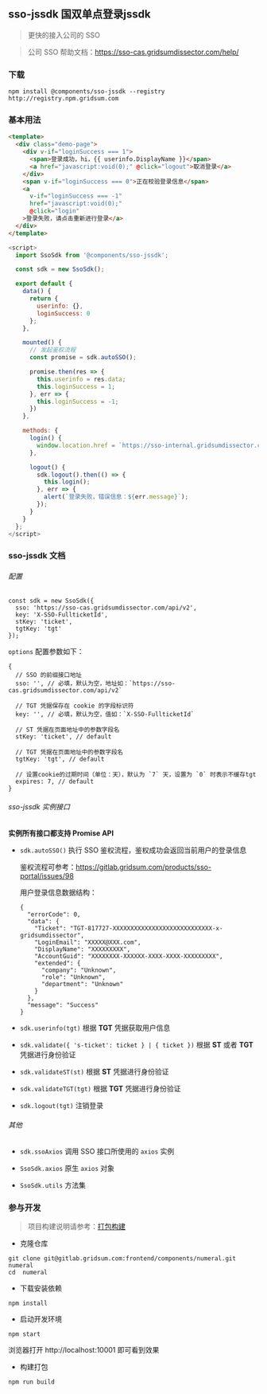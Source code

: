 ## sso-jssdk 国双单点登录jssdk

> 更快的接入公司的 SSO

> 公司 SSO 帮助文档：https://sso-cas.gridsumdissector.com/help/

### 下载

```shell
npm install @components/sso-jssdk --registry http://registry.npm.gridsum.com
```

### 基本用法

```html
<template>
  <div class="demo-page">
    <div v-if="loginSuccess === 1">
      <span>登录成功，hi，{{ userinfo.DisplayName }}</span>
      <a href="javascript:void(0);" @click="logout">取消登录</a>
    </div>
    <span v-if="loginSuccess === 0">正在校验登录信息</span>
    <a
      v-if="loginSuccess === -1"
      href="javascript:void(0);"
      @click="login"
    >登录失败，请点击重新进行登录</a>
  </div>
</template>
```

```js
<script>
  import SsoSdk from '@components/sso-jssdk';

  const sdk = new SsoSdk();

  export default {
    data() {
      return {
        userinfo: {},
        loginSuccess: 0
      };
    },

    mounted() {
      // 发起鉴权流程
      const promise = sdk.autoSSO();

      promise.then(res => {
        this.userinfo = res.data;
        this.loginSuccess = 1;
      }, err => {
        this.loginSuccess = -1;
      })
    },

    methods: {
      login() {
        window.location.href = `https://sso-internal.gridsumdissector.com/login?service=${location.href}`;
      },

      logout() {
        sdk.logout().then(() => {
          this.login();
        }, err => {
          alert(`登录失败，错误信息：${err.message}`);
        });
      }
    }
  };
</script>
```


### sso-jssdk 文档

###### 配置

```
const sdk = new SsoSdk({
  sso: 'https://sso-cas.gridsumdissector.com/api/v2',
  key: 'X-SSO-FullticketId',
  stKey: 'ticket',
  tgtKey: 'tgt'
});
```

`options` 配置参数如下：

```
{
  // SSO 的前缀接口地址
  sso: '', // 必填，默认为空，地址如：`https://sso-cas.gridsumdissector.com/api/v2`

  // TGT 凭据保存在 cookie 的字段标识符
  key: '', // 必填，默认为空，值如：`X-SSO-FullticketId`

  // ST 凭据在页面地址中的参数字段名
  stKey: 'ticket', // default

  // TGT 凭据在页面地址中的参数字段名
  tgtKey: 'tgt', // default

  // 设置cookie的过期时间（单位：天），默认为 `7` 天，设置为 `0` 时表示不缓存tgt
  expires: 7, // default
}
```

###### sso-jssdk 实例接口

**实例所有接口都支持 Promise API**

* `sdk.autoSSO()` 执行 SSO 鉴权流程，鉴权成功会返回当前用户的登录信息

    鉴权流程可参考：https://gitlab.gridsum.com/products/sso-portal/issues/98
    
    用户登录信息数据结构：

    ```
    {
      "errorCode": 0,
      "data": {
        "Ticket": "TGT-817727-XXXXXXXXXXXXXXXXXXXXXXXXXXXX-x-gridsumdissector",
        "LoginEmail": "XXXXX@XXX.com",
        "DisplayName": "XXXXXXXXX",
        "AccountGuid": "XXXXXXXX-XXXXXX-XXXX-XXXX-XXXXXXXXX",
        "extended": {
          "company": "Unknown",
          "role": "Unknown",
          "department": "Unknown"
        }
      },
      "message": "Success"
    }
    ```

* `sdk.userinfo(tgt)` 根据 **TGT** 凭据获取用户信息

* `sdk.validate({ 's-ticket': ticket } | { ticket })` 根据 **ST** 或者 **TGT** 凭据进行身份验证

* `sdk.validateST(st)` 根据 **ST** 凭据进行身份验证

* `sdk.validateTGT(tgt)` 根据 **TGT** 凭据进行身份验证

* `sdk.logout(tgt)` 注销登录


###### 其他 

* `sdk.ssoAxios` 调用 SSO 接口所使用的 `axios` 实例

* `SsoSdk.axios` 原生 `axios` 对象

* `SsoSdk.utils` 方法集


### 参与开发

> 项目构建说明请参考：[打包构建](./guide.md)

* 克隆仓库

```shell
git clone git@gitlab.gridsum.com:frontend/components/numeral.git numeral
cd  numeral
```

* 下载安装依赖

```shell
npm install
```

* 启动开发环境

```shell
npm start
```

浏览器打开 http://localhost:10001 即可看到效果

* 构建打包

```shell
npm run build
```


